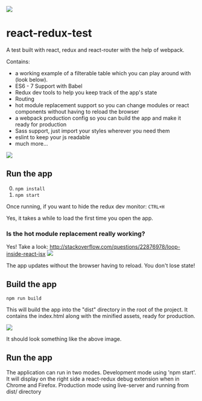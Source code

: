 ![](SearchableTable-1.gif)

# react-redux-test
A test built with react, redux and react-router with the help of webpack.

Contains: 

* a working example of a filterable table which you can play around with (look below).
* ES6 - 7 Support with Babel
* Redux dev tools to help you keep track of the app's state
* Routing
* hot module replacement support so you can change modules or react components without having to reload the browser
* a webpack production config so you can build the app and make it ready for production
* Sass support, just import your styles wherever you need them
* eslint to keep your js readable
* much more...



![](SearchableTable.gif)


## Run the app

0. ```npm install```
0. ```npm start```

Once running, if you want to hide the redux dev monitor: ```CTRL+H```

Yes, it takes a while to load the first time you open the app.

### Is the hot module replacement really working?

Yes! Take a look:
http://stackoverflow.com/questions/22876978/loop-inside-react-jsx
![](bb.gif)

The app updates without the browser having to reload. You don't lose state!

## Build the app
```npm run build```

This will build the app into the "dist" directory in the root of the project. 
It contains the index.html along with the minified assets, ready for production.

![](aa.png)

It should look something like the above image.

## Run the app

The application can run in two modes. 
Development mode using 'npm start'. It will display on the right side a react-redux debug extension 
when in Chrome and Firefox.
Production mode using live-server and running from dist/ directory

